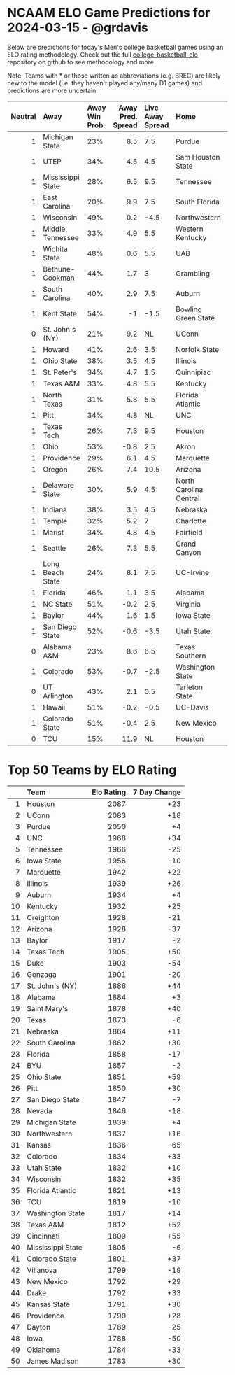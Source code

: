 # NCAAM ELO Game Predictions for 2024-03-15 - @grdavis
Below are predictions for today's Men's college basketball games using an ELO rating methodology. Check out the full [college-basketball-elo](https://github.com/grdavis/college-basketball-elo) repository on github to see methodology and more.

Note: Teams with * or those written as abbreviations (e.g. BREC) are likely new to the model (i.e. they haven't played any/many D1 games) and predictions are more uncertain.

|   Neutral | Away              | Away Win Prob.   |   Away Pred. Spread | Live Away Spread   | Home                   | Home Win Prob.   |   Home Pred. Spread |
|----------:|:------------------|:-----------------|--------------------:|:-------------------|:-----------------------|:-----------------|--------------------:|
|         1 | Michigan State    | 23%              |                 8.5 | 7.5                | Purdue                 | 77%              |                -8.5 |
|         1 | UTEP              | 34%              |                 4.5 | 4.5                | Sam Houston State      | 66%              |                -4.5 |
|         1 | Mississippi State | 28%              |                 6.5 | 9.5                | Tennessee              | 72%              |                -6.5 |
|         1 | East Carolina     | 20%              |                 9.9 | 7.5                | South Florida          | 80%              |                -9.9 |
|         1 | Wisconsin         | 49%              |                 0.2 | -4.5               | Northwestern           | 51%              |                -0.2 |
|         1 | Middle Tennessee  | 33%              |                 4.9 | 5.5                | Western Kentucky       | 67%              |                -4.9 |
|         1 | Wichita State     | 48%              |                 0.6 | 5.5                | UAB                    | 52%              |                -0.6 |
|         1 | Bethune-Cookman   | 44%              |                 1.7 | 3                  | Grambling              | 56%              |                -1.7 |
|         1 | South Carolina    | 40%              |                 2.9 | 7.5                | Auburn                 | 60%              |                -2.9 |
|         1 | Kent State        | 54%              |                -1   | -1.5               | Bowling Green State    | 46%              |                 1   |
|         0 | St. John's (NY)   | 21%              |                 9.2 | NL                 | UConn                  | 79%              |                -9.2 |
|         1 | Howard            | 41%              |                 2.6 | 3.5                | Norfolk State          | 59%              |                -2.6 |
|         1 | Ohio State        | 38%              |                 3.5 | 4.5                | Illinois               | 62%              |                -3.5 |
|         1 | St. Peter's       | 34%              |                 4.7 | 1.5                | Quinnipiac             | 66%              |                -4.7 |
|         1 | Texas A&M         | 33%              |                 4.8 | 5.5                | Kentucky               | 67%              |                -4.8 |
|         1 | North Texas       | 31%              |                 5.8 | 5.5                | Florida Atlantic       | 69%              |                -5.8 |
|         1 | Pitt              | 34%              |                 4.8 | NL                 | UNC                    | 66%              |                -4.8 |
|         1 | Texas Tech        | 26%              |                 7.3 | 9.5                | Houston                | 74%              |                -7.3 |
|         1 | Ohio              | 53%              |                -0.8 | 2.5                | Akron                  | 47%              |                 0.8 |
|         1 | Providence        | 29%              |                 6.1 | 4.5                | Marquette              | 71%              |                -6.1 |
|         1 | Oregon            | 26%              |                 7.4 | 10.5               | Arizona                | 74%              |                -7.4 |
|         1 | Delaware State    | 30%              |                 5.9 | 4.5                | North Carolina Central | 70%              |                -5.9 |
|         1 | Indiana           | 38%              |                 3.5 | 4.5                | Nebraska               | 62%              |                -3.5 |
|         1 | Temple            | 32%              |                 5.2 | 7                  | Charlotte              | 68%              |                -5.2 |
|         1 | Marist            | 34%              |                 4.8 | 4.5                | Fairfield              | 66%              |                -4.8 |
|         1 | Seattle           | 26%              |                 7.3 | 5.5                | Grand Canyon           | 74%              |                -7.3 |
|         1 | Long Beach State  | 24%              |                 8.1 | 7.5                | UC-Irvine              | 76%              |                -8.1 |
|         1 | Florida           | 46%              |                 1.1 | 3.5                | Alabama                | 54%              |                -1.1 |
|         1 | NC State          | 51%              |                -0.2 | 2.5                | Virginia               | 49%              |                 0.2 |
|         1 | Baylor            | 44%              |                 1.6 | 1.5                | Iowa State             | 56%              |                -1.6 |
|         1 | San Diego State   | 52%              |                -0.6 | -3.5               | Utah State             | 48%              |                 0.6 |
|         0 | Alabama A&M       | 23%              |                 8.6 | 6.5                | Texas Southern         | 77%              |                -8.6 |
|         1 | Colorado          | 53%              |                -0.7 | -2.5               | Washington State       | 47%              |                 0.7 |
|         0 | UT Arlington      | 43%              |                 2.1 | 0.5                | Tarleton State         | 57%              |                -2.1 |
|         1 | Hawaii            | 51%              |                -0.2 | -0.5               | UC-Davis               | 49%              |                 0.2 |
|         1 | Colorado State    | 51%              |                -0.4 | 2.5                | New Mexico             | 49%              |                 0.4 |
|         0 | TCU               | 15%              |                11.9 | NL                 | Houston                | 85%              |               -11.9 |

# Top 50 Teams by ELO Rating
|    | Team              |   Elo Rating |   7 Day Change |
|---:|:------------------|-------------:|---------------:|
|  1 | Houston           |         2087 |            +23 |
|  2 | UConn             |         2083 |            +18 |
|  3 | Purdue            |         2050 |             +4 |
|  4 | UNC               |         1968 |            +34 |
|  5 | Tennessee         |         1966 |            -25 |
|  6 | Iowa State        |         1956 |            -10 |
|  7 | Marquette         |         1942 |            +22 |
|  8 | Illinois          |         1939 |            +26 |
|  9 | Auburn            |         1934 |             +4 |
| 10 | Kentucky          |         1932 |            +25 |
| 11 | Creighton         |         1928 |            -21 |
| 12 | Arizona           |         1928 |            -37 |
| 13 | Baylor            |         1917 |             -2 |
| 14 | Texas Tech        |         1905 |            +50 |
| 15 | Duke              |         1903 |            -54 |
| 16 | Gonzaga           |         1901 |            -20 |
| 17 | St. John's (NY)   |         1886 |            +44 |
| 18 | Alabama           |         1884 |             +3 |
| 19 | Saint Mary's      |         1878 |            +40 |
| 20 | Texas             |         1873 |             -6 |
| 21 | Nebraska          |         1864 |            +11 |
| 22 | South Carolina    |         1862 |            +30 |
| 23 | Florida           |         1858 |            -17 |
| 24 | BYU               |         1857 |             -2 |
| 25 | Ohio State        |         1851 |            +59 |
| 26 | Pitt              |         1850 |            +30 |
| 27 | San Diego State   |         1847 |             -7 |
| 28 | Nevada            |         1846 |            -18 |
| 29 | Michigan State    |         1839 |             +4 |
| 30 | Northwestern      |         1837 |            +16 |
| 31 | Kansas            |         1836 |            -65 |
| 32 | Colorado          |         1834 |            +33 |
| 33 | Utah State        |         1832 |            +10 |
| 34 | Wisconsin         |         1832 |            +35 |
| 35 | Florida Atlantic  |         1821 |            +13 |
| 36 | TCU               |         1819 |            -10 |
| 37 | Washington State  |         1817 |            +14 |
| 38 | Texas A&M         |         1812 |            +52 |
| 39 | Cincinnati        |         1809 |            +55 |
| 40 | Mississippi State |         1805 |             -6 |
| 41 | Colorado State    |         1801 |            +37 |
| 42 | Villanova         |         1799 |            -19 |
| 43 | New Mexico        |         1792 |            +29 |
| 44 | Drake             |         1792 |            +33 |
| 45 | Kansas State      |         1791 |            +30 |
| 46 | Providence        |         1790 |            +28 |
| 47 | Dayton            |         1789 |            -25 |
| 48 | Iowa              |         1788 |            -50 |
| 49 | Oklahoma          |         1784 |            -33 |
| 50 | James Madison     |         1783 |            +30 |